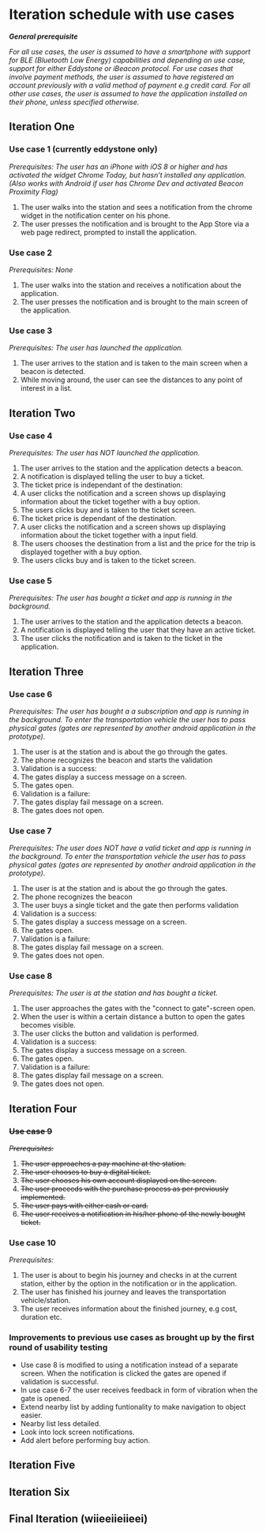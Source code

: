 # Iteration schedule with use cases
_**General prerequisite**_

_For all use cases, the user is assumed to have a smartphone with support for BLE (Bluetooth Low Energy) capabilities and depending on use case, support for either Eddystone or iBeacon protocol._
_For use cases that involve payment methods, the user is assumed to have registered an account previously with a valid method of payment e.g credit card. For all other use cases, the user is assumed to have the application installed on their phone, unless specified otherwise._

## Iteration One

### Use case 1 (currently eddystone only)

_Prerequisites: The user has an iPhone with iOS 8 or higher and has activated the widget Chrome Today, but hasn’t installed any application. (Also works with Android if user has Chrome Dev and activated Beacon Proximity Flag)_

1. The user walks into the station and sees a notification from the chrome widget in the notification center on his phone.
2. The user presses the notification and is brought to the App Store via a web page redirect, prompted to install the application.

### Use case 2

_Prerequisites: None_

1. The user walks into the station and receives a notification about the application.
2. The user presses the notification and is brought to the main screen of the application.

### Use case 3

_Prerequisites: The user has launched the application._

1. The user arrives to the station and is taken to the main screen when a beacon is detected.
2. While moving around, the user can see the distances to any point of interest in a list.

## Iteration Two

### Use case 4

_Prerequisites: The user has NOT launched the application._

1. The user arrives to the station and the application detects a beacon.
2. A notification is displayed telling the user to buy a ticket.
3. The ticket price is independant of the destination:
  1. A user clicks the notification and a screen shows up displaying information about the ticket together with a buy option.
  2. The users clicks buy and is taken to the ticket screen.
4. The ticket price is dependant of the destination.
  1. A user clicks the notification and a screen shows up displaying information about the ticket together with a input field.
  2. The users chooses the destination from a list and the price for the trip is displayed together with a buy option.
  3. The users clicks buy and is taken to the ticket screen.


### Use case 5

_Prerequisites: The user has bought a ticket and app is running in the background._

1. The user arrives to the station and the application detects a beacon.
2. A notification is displayed telling the user that they have an active ticket.
3. The user clicks the notification and is taken to the ticket in the application.

## Iteration Three

### Use case 6

_Prerequisites: The user has bought a a subscription and app is running in the background. To enter the transportation vehicle the user has to pass physical gates (gates are represented by another android application in the prototype)._

1. The user is at the station and is about the go through the gates.
2. The phone recognizes the beacon and starts the validation
3. Validation is a success:
  1. The gates display a success message on a screen.
  2. The gates open.
4. Validation is a failure:
  1. The gates display fail message on a screen.
  2. The gates does not open.


### Use case 7

_Prerequisites: The user does NOT have a valid ticket and app is running in the background. To enter the transportation vehicle the user has to pass physical gates (gates are represented by another android application in the prototype)._

1. The user is at the station and is about the go through the gates.
2. The phone recognizes the beacon
3. The user buys a single ticket and the gate then performs validation
4. Validation is a success:
  1. The gates display a success message on a screen.
  2. The gates open.
5. Validation is a failure:
  1. The gates display fail message on a screen.
  2. The gates does not open.

### Use case 8

_Prerequisites: The user is at the station and has bought a ticket._

1. The user approaches the gates with the "connect to gate"-screen open.
2. When the user is within a certain distance a button to open the gates becomes visible.
3. The user clicks the button and validation is performed.
4. Validation is a success:
  1. The gates display a success message on a screen.
  2. The gates open.
5. Validation is a failure:
  1. The gates display fail message on a screen.
  2. The gates does not open.

## Iteration Four

### ~~Use case 9~~

_~~Prerequisites:~~_

1. ~~The user approaches a pay machine at the station.~~
2. ~~The user chooses to buy a digital ticket.~~
3. ~~The user chooses his own account displayed on the screen.~~
4. ~~The user proceeds with the purchase process as per previously implemented.~~
5. ~~The user pays with either cash or card.~~
6. ~~The user receives a notification in his/her phone of the newly bought ticket.~~

### Use case 10

_Prerequisites:_

1. The user is about to begin his journey and checks in at the current station, either by the option in the notification or in the application.
2. The user has finished his journey and leaves the transportation vehicle/station.
3. The user receives information about the finished journey, e.g cost, duration etc.

### Improvements to previous use cases as brought up by the first round of usability testing
* Use case 8 is modified to using a notification instead of a separate screen. When the notification is clicked the gates are opened if validation is successful.
* In use case 6-7 the user receives feedback in form of vibration when the gate is opened.
* Extend nearby list by adding funtionality to make navigation to object easier.
* Nearby list less detailed.
* Look into lock screen notifications.
* Add alert before performing buy action.


## Iteration Five

## Iteration Six

## Final Iteration (wiieeiieiieei)
